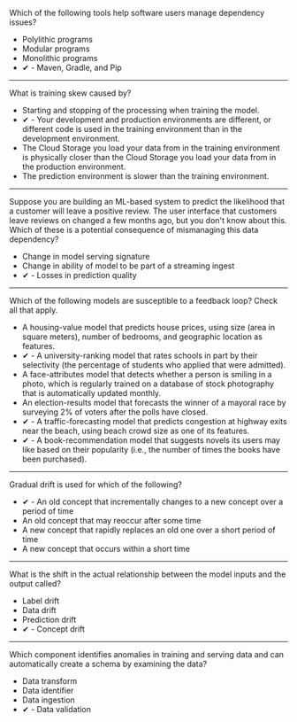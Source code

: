 Which of the following tools help software users manage dependency issues?
- Polylithic programs
- Modular programs
- Monolithic programs
- ✔ - Maven, Gradle, and Pip
---
What is training skew caused by?
- Starting and stopping of the processing when training the model.
- ✔ - Your development and production environments are different, or different code is used in the training environment than in the development environment.
- The Cloud Storage you load your data from in the training environment is physically closer than the Cloud Storage you load your data from in the production environment.
- The prediction environment is slower than the training environment.
---
Suppose you are building an ML-based system to predict the likelihood that a customer will leave a positive review. The user interface that customers leave reviews on changed a few months ago, but you don't know about this. Which of these is a potential consequence of mismanaging this data dependency?
- Change in model serving signature
- Change in ability of model to be part of a streaming ingest
- ✔ - Losses in prediction quality
---
Which of the following models are susceptible to a feedback loop? Check all that apply.
- A housing-value model that predicts house prices, using size (area in square meters), number of bedrooms, and geographic location as features.
- ✔ - A university-ranking model that rates schools in part by their selectivity (the percentage of students who applied that were admitted).
- A face-attributes model that detects whether a person is smiling in a photo, which is regularly trained on a database of stock photography that is automatically updated monthly.
- An election-results model that forecasts the winner of a mayoral race by surveying 2% of voters after the polls have closed.
- ✔ - A traffic-forecasting model that predicts congestion at highway exits near the beach, using beach crowd size as one of its features.
- ✔ - A book-recommendation model that suggests novels its users may like based on their popularity (i.e., the number of times the books have been purchased).
---
Gradual drift is used for which of the following?
- ✔ - An old concept that incrementally changes to a new concept over a period of time
- An old concept that may reoccur after some time
- A new concept that rapidly replaces an old one over a short period of time
- A new concept that occurs within a short time
---
What is the shift in the actual relationship between the model inputs and the output called?
- Label drift
- Data drift
- Prediction drift
- ✔ - Concept drift
---
Which component identifies anomalies in training and serving data and can automatically create a schema by examining the data?
- Data transform
- Data identifier
- Data ingestion
- ✔ - Data validation